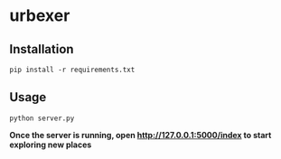 # urbexer
## Installation
```
pip install -r requirements.txt
```
## Usage
```
python server.py
```
**Once the server is running, open http://127.0.0.1:5000/index to start exploring new places**
